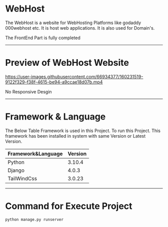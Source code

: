 # WebHost

The WebHost is a website for WebHosting Platforms like godaddy 000webhost etc. It is host web applications. It is also used for Domain's.

The FrontEnd Part is fully completed 

---

# Preview of WebHost Website

https://user-images.githubusercontent.com/66934377/160231519-9122f329-f38f-4615-be94-a9ccae18d07b.mp4

No Responsive Desgin

---

# Framework & Language

The Below Table Framework is used in this Project. To run this Project. This framework has been installed in system with same Version or Latest Version.

| Framework&Language  | Version |
| ------------- | ------------- |
| Python |  3.10.4  |
| Django  | 4.0.3  |
| TailWindCss  | 3.0.23  |

---

# Command for Execute Project

```bash
python manage.py runserver
```



